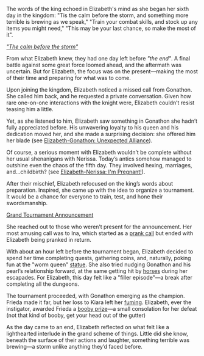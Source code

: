 The words of the king echoed in Elizabeth's mind as she began her sixth day in the kingdom: "Tis the calm before the storm, and something more terrible is brewing as we speak," "Train your combat skills, and stock up any items you might need," "This may be your last chance, so make the most of it".

[*"The calm before the storm"*](#embed:https://www.youtube.com/embed/5R01-igo4sM?si=4btPS_yE7In0DRPe\&start=324)

From what Elizabeth knew, they had one day left before *"the end"*. A final battle against some great force loomed ahead, and the aftermath was uncertain. But for Elizabeth, the focus was on the present—making the most of their time and preparing for what was to come.

Upon joining the kingdom, Elizabeth noticed a missed call from Gonathon. She called him back, and he requested a private conversation. Given how rare one-on-one interactions with the knight were, Elizabeth couldn’t resist teasing him a little.

Yet, as she listened to him, Elizabeth saw something in Gonathon she hadn’t fully appreciated before. His unwavering loyalty to his queen and his dedication moved her, and she made a surprising decision: she offered him her blade (see [Elizabeth-Gonathon: Unexpected Alliance](#edge:elizabeth-rose-bloodflame-gonathon-g-top-2-right-2)).

Of course, a serious moment with Elizabeth wouldn’t be complete without her usual shenanigans with Nerissa. Today’s antics somehow managed to outshine even the chaos of the fifth day. They involved hexing, marriages, and…childbirth? (see [Elizabeth-Nerissa: I'm Pregnant!](#edge:elizabeth-rose-bloodflame-nerissa-ravencroft-right-3-left-2)).

After their mischief, Elizabeth refocused on the king’s words about preparation. Inspired, she came up with the idea to organize a tournament. It would be a chance for everyone to train, test, and hone their swordsmanship.

[Grand Tournament Announcement](#embed:https://www.youtube.com/embed/5R01-igo4sM?si=-LygLwE24UrsPdEL\&start=2956)

She reached out to those who weren’t present for the announcement. Her most amusing call was to Ina, which started as a [prank call](https://www.youtube.com/live/5R01-igo4sM?feature=shared\&t=4264) but ended with Elizabeth being pranked in return.

With about an hour left before the tournament began, Elizabeth decided to spend her time completing quests, gathering coins, and, naturally, poking fun at the "worm queen" [statue](https://www.youtube.com/live/5R01-igo4sM?feature=shared\&t=3219). She also tried nudging Gonathon and his pearl’s relationship forward, at the same getting hit by [horses](https://www.youtube.com/live/5R01-igo4sM?feature=shared\&t=5545) during her escapades. For Elizabeth, this day felt like a "filler episode"—a break after completing all the dungeons.

The tournament proceeded, with Gonathon emerging as the champion. Frieda made it far, but her loss to Kiara left her [fuming](https://www.youtube.com/live/5R01-igo4sM?feature=shared\&t=10272). Elizabeth, ever the instigator, awarded Frieda a [booby prize](https://www.youtube.com/live/5R01-igo4sM?feature=shared\&t=10304)—a small consolation for her defeat (not that kind of booby, get your head out of the gutter)

As the day came to an end, Elizabeth reflected on what felt like a lighthearted interlude in the grand scheme of things. Little did she know, beneath the surface of their actions and laughter, something terrible was brewing—a storm unlike anything they’d faced before.
